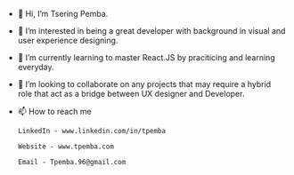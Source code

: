 - 👋 Hi, I’m Tsering Pemba.
- 👀 I’m interested in being a great developer with background in visual and user experience designing.
- 🌱 I’m currently learning to master React.JS by praciticing and learning everyday.
- 💞️ I’m looking to collaborate on any projects that may require a hybrid role that act as a bridge between UX designer and Developer.
- 📫 How to reach me 

      LinkedIn - www.linkedin.com/in/tpemba
      
      Website - www.tpemba.com
      
      Email - Tpemba.96@gmail.com

<!---
tpemba100/tpemba100 is a ✨ special ✨ repository because its `README.md` (this file) appears on your GitHub profile.
You can click the Preview link to take a look at your changes.
--->
